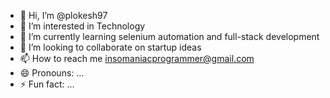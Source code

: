 - 👋 Hi, I’m @plokesh97
- 👀 I’m interested in Technology
- 🌱 I’m currently learning selenium automation and full-stack development
- 💞️ I’m looking to collaborate on startup ideas
- 📫 How to reach me insomaniacprogrammer@gmail.com
- 😄 Pronouns: ...
- ⚡ Fun fact: ...

<!---
plokesh97/plokesh97 is a ✨ special ✨ repository because its `README.md` (this file) appears on your GitHub profile.
You can click the Preview link to take a look at your changes.
--->
